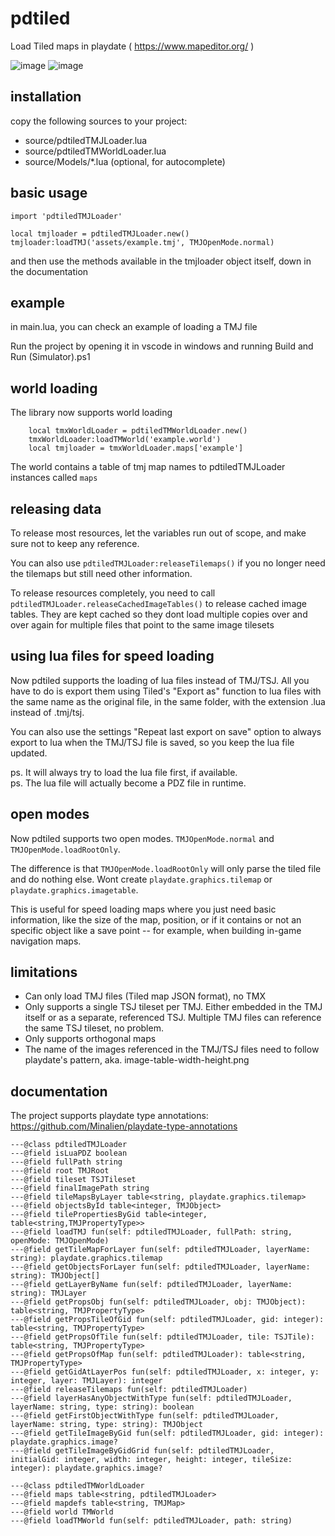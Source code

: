 # pdtiled
Load Tiled maps in playdate ( https://www.mapeditor.org/ )

![image](https://github.com/dganzella/chickenTiledLoader/assets/30127664/4c71ca16-abd9-410b-9f04-4c87b9eed6e1)
![image](https://github.com/user-attachments/assets/2f45008e-ecdb-4308-9517-b6feafe0e5c2)


## installation

copy the following sources to your project:

- source/pdtiledTMJLoader.lua
- source/pdtiledTMWorldLoader.lua
- source/Models/*.lua (optional, for autocomplete)

## basic usage
```
import 'pdtiledTMJLoader'

local tmjloader = pdtiledTMJLoader.new()
tmjloader:loadTMJ('assets/example.tmj', TMJOpenMode.normal)
```
and then use the methods available in the tmjloader object itself, down in the documentation

## example

in main.lua, you can check an example of loading a TMJ file

Run the project by opening it in vscode in windows and running Build and Run (Simulator).ps1

## world loading

The library now supports world loading

```
    local tmxWorldLoader = pdtiledTMWorldLoader.new()
    tmxWorldLoader:loadTMWorld('example.world')
    local tmjloader = tmxWorldLoader.maps['example']
```

The world contains a table of tmj map names to pdtiledTMJLoader instances called ```maps```

## releasing data

To release most resources, let the variables run out of scope, and make sure not to keep any reference.

You can also use ```pdtiledTMJLoader:releaseTilemaps()``` if you no longer need the tilemaps but still need other information.

To release resources completely, you need to call ```pdtiledTMJLoader.releaseCachedImageTables()``` to release cached image tables. They are kept cached so they dont load multiple copies over and over again for multiple files that point to the same image tilesets

## using lua files for speed loading

Now pdtiled supports the loading of lua files instead of TMJ/TSJ. All you have to do is export them using Tiled's "Export as" function to lua files with the same name as the original file, in the same folder, with the extension .lua instead of .tmj/tsj.

You can also use the settings "Repeat last export on save" option to always export to lua when the TMJ/TSJ file is saved, so you keep the lua file updated.

ps. It will always try to load the lua file first, if available.  
ps. The lua file will actually become a PDZ file in runtime.  

## open modes

Now pdtiled supports two open modes. ```TMJOpenMode.normal``` and ```TMJOpenMode.loadRootOnly```.

The difference is that ```TMJOpenMode.loadRootOnly``` will only parse the tiled file and do nothing else. Wont create ```playdate.graphics.tilemap``` or ```playdate.graphics.imagetable```.

This is useful for speed loading maps where you just need basic information, like the size of the map, position, or if it contains or not an specific object like a save point -- for example, when building in-game navigation maps.

## limitations

- Can only load TMJ files (Tiled map JSON format), no TMX
- Only supports a single TSJ tileset per TMJ. Either embedded in the TMJ itself or as a separate, referenced TSJ. Multiple TMJ files can reference the same TSJ tileset, no problem.
- Only supports orthogonal maps
- The name of the images referenced in the TMJ/TSJ files need to follow playdate's pattern, aka. image-table-width-height.png

## documentation

The project supports playdate type annotations: https://github.com/Minalien/playdate-type-annotations

```
---@class pdtiledTMJLoader
---@field isLuaPDZ boolean
---@field fullPath string
---@field root TMJRoot
---@field tileset TSJTileset
---@field finalImagePath string
---@field tileMapsByLayer table<string, playdate.graphics.tilemap>
---@field objectsById table<integer, TMJObject>
---@field tilePropertiesByGid table<integer, table<string,TMJPropertyType>>
---@field loadTMJ fun(self: pdtiledTMJLoader, fullPath: string, openMode: TMJOpenMode)
---@field getTileMapForLayer fun(self: pdtiledTMJLoader, layerName: string): playdate.graphics.tilemap
---@field getObjectsForLayer fun(self: pdtiledTMJLoader, layerName: string): TMJObject[]
---@field getLayerByName fun(self: pdtiledTMJLoader, layerName: string): TMJLayer
---@field getPropsObj fun(self: pdtiledTMJLoader, obj: TMJObject): table<string, TMJPropertyType>
---@field getPropsTileOfGid fun(self: pdtiledTMJLoader, gid: integer): table<string, TMJPropertyType>
---@field getPropsOfTile fun(self: pdtiledTMJLoader, tile: TSJTile): table<string, TMJPropertyType>
---@field getPropsOfMap fun(self: pdtiledTMJLoader): table<string, TMJPropertyType>
---@field getGidAtLayerPos fun(self: pdtiledTMJLoader, x: integer, y: integer, layer: TMJLayer): integer
---@field releaseTilemaps fun(self: pdtiledTMJLoader)
---@field layerHasAnyObjectWithType fun(self: pdtiledTMJLoader, layerName: string, type: string): boolean
---@field getFirstObjectWithType fun(self: pdtiledTMJLoader, layerName: string, type: string): TMJObject
---@field getTileImageByGid fun(self: pdtiledTMJLoader, gid: integer): playdate.graphics.image?
---@field getTileImageByGidGrid fun(self: pdtiledTMJLoader, initialGid: integer, width: integer, height: integer, tileSize: integer): playdate.graphics.image?
```

```
---@class pdtiledTMWorldLoader
---@field maps table<string, pdtiledTMJLoader>
---@field mapdefs table<string, TMJMap>
---@field world TMWorld
---@field loadTMWorld fun(self: pdtiledTMJLoader, path: string)
```
